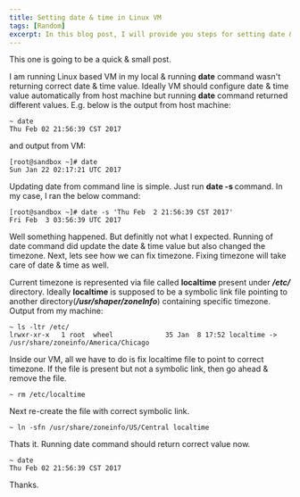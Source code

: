 ```yaml
---
title: Setting date & time in Linux VM
tags: [Random]
excerpt: In this blog post, I will provide you steps for setting date & time in Linux VM through command prompt.
---
```


This one is going to be a quick & small post.

I am running Linux based VM in my local & running **date** command wasn't returning correct date & time value. Ideally VM should configure date & time value automatically from host machine but running **date** command returned different values. E.g. below is the output from host machine:

```shell
~ date
Thu Feb 02 21:56:39 CST 2017
```

and output from VM:

```shell
[root@sandbox ~]# date
Sun Jan 22 02:17:21 UTC 2017
```

Updating date from command line is simple. Just run **date -s <date>** command. In my case, I ran the below command:

```shell
[root@sandbox ~]# date -s 'Thu Feb  2 21:56:39 CST 2017'
Fri Feb  3 03:56:39 UTC 2017
```

Well something happened. But definitly not what I expected. Running of date command did update the date & time value but also changed the timezone. Next, lets see how we can fix timezone. Fixing timezone will take care of date & time as well.

Current timezone is represented via file called **localtime** present under _**/etc/**_ directory. Ideally **localtime** is supposed to be a symbolic link file pointing to another directory(_**/usr/shaper/zoneInfo**_) containing specific timezone. Output from my machine:

```shell
~ ls -ltr /etc/
lrwxr-xr-x   1 root  wheel             35 Jan  8 17:52 localtime -> /usr/share/zoneinfo/America/Chicago
```

Inside our VM, all we have to do is fix localtime file to point to correct timezone. If the file is present but not a symbolic link, then go ahead & remove the file.

```shell
~ rm /etc/localtime
```

Next re-create the file with correct symbolic link.

```shell
~ ln -sfn /usr/share/zoneinfo/US/Central localtime
```

Thats it. Running date command should return correct value now.

```shell
~ date
Thu Feb 02 21:56:39 CST 2017
```

Thanks.